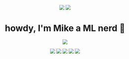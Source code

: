 <p align="center">
  <img src="https://github.com/MichaelTheChef/MichaelTheChef/assets/85833344/0ff44d2e-9ea5-440d-83ed-c3b5a92590d1" />
  <a href="https://github.com/molexai">
    <img src="https://github.com/MichaelTheChef/MichaelTheChef/assets/85833344/df3cedfb-ddbc-4c12-b787-6b360505d9d9"/>
  </a>
</p>

<h1 align="center">
  howdy, I'm Mike a ML nerd 👋
</h1> 
<p align="center">
  <img src="https://github-readme-streak-stats.herokuapp.com/?user=michaelthechef&theme=gotham" />
</p>

<p align="center">
  <img src="https://img.shields.io/badge/Java-212121?style=for-the-badge&logo=ubuntu">
  <img src="https://img.shields.io/badge/Typescript-212121?style=for-the-badge&logo=typescript">
  <img src="https://img.shields.io/badge/Python-212121?style=for-the-badge&logo=python">
  <img src="https://img.shields.io/badge/Rust-212121?style=for-the-badge&logo=rust">
  <img src="https://img.shields.io/badge/C++-212121?style=for-the-badge&logo=c">
</p>
